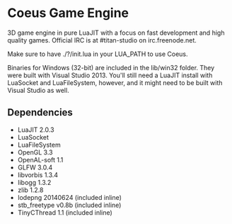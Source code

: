# Coeus Game Engine

3D game engine in pure LuaJIT with a focus on fast development and high quality games. Official IRC is at #titan-studio on irc.freenode.net.

Make sure to have ./?/init.lua in your LUA_PATH to use Coeus.

Binaries for Windows (32-bit) are included in the lib/win32 folder. They were built with Visual Studio 2013. You'll still need a LuaJIT install with LuaSocket and LuaFileSystem, however, and it might need to be built with Visual Studio as well.

## Dependencies
- LuaJIT 2.0.3
- LuaSocket
- LuaFileSystem
- OpenGL 3.3
- OpenAL-soft 1.1
- GLFW 3.0.4
- libvorbis 1.3.4
- libogg 1.3.2
- zlib 1.2.8
- lodepng 20140624 (included inline)
- stb_freetype v0.8b (included inline)
- TinyCThread 1.1 (included inline)